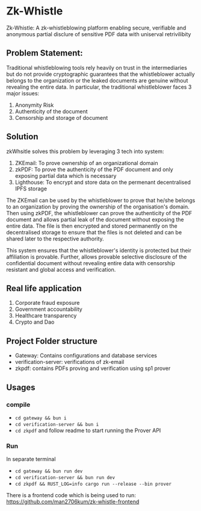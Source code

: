 # Zk-Whistle

Zk-Whistle: A zk-whistleblowing platform enabling secure, verifiable and anonymous partial disclure of sensitive PDF data with uniserval retrivilibity


## Problem Statement: 
Traditional whistleblowing tools rely heavily on trust in the intermediaries but do not provide cryptographic guarantees that the whistleblower actually belongs to the organization or the leaked documents are genuine without revealing the entire data. In particular, the traditional whistleblower faces 3 major issues:
1. Anonymity Risk
2. Authenticity of the document
3. Censorship and storage of document

## Solution
zkWhsitle solves this problem by leveraging 3 tech into system:

1. ZKEmail: To prove ownership of an organizational domain
2. zkPDF: To prove the authenticity of the PDF document and only exposing partial data which is necessary
3. Lighthouse: To encrypt and store data on the permenant decentralised IPFS storage

The ZKEmail can be used by the whistleblower to prove that he/she belongs to an organization by proving the ownership of the organisation's domain. Then using zkPDF, the whistleblower can prove the authenticity of the PDF document and allows partial leak of the document without exposing the entire data. The file is then encrypted and stored permanently on the decentralised storage to ensure that the files is not deleted and can be shared later to the respective authority.

This system ensures that the whistleblower's identity is protected but their affiliation is provable. Further, allows provable selective disclosure of the confidential document without revealing entire data with censorship resistant and global access and verification.

## Real life application
1. Corporate fraud exposure
2. Government accountability 
3. Healthcare transparency 
4. Crypto and Dao

## Project Folder structure

- Gateway: Contains configurations and database services
- verification-server: verifications of zk-email
- zkpdf: contains PDFs proving and verification using sp1 prover

## Usages

### compile

- `cd gateway && bun i`
- `cd verification-server && bun i`
- `cd zkpdf` and follow readme to start running the Prover API 

### Run

In separate terminal
- `cd gateway && bun run dev`
- `cd verification-server && bun run dev`
- `cd zkpdf && RUST_LOG=info cargo run --release --bin prover`

There is a frontend code which is being used to run: https://github.com/man2706kum/zk-whistle-frontend